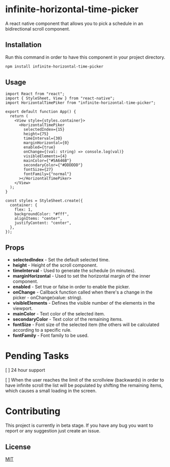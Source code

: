 # infinite-horizontal-time-picker

A react native component that allows you to pick a schedule in an bidirectional scroll component.

## Installation

Run this command in order to have this component in your project directory.

```bash
npm install infinite-horizontal-time-picker
```

## Usage
```
import React from "react";
import { StyleSheet, View } from "react-native";
import HorizontalTimePiker from "infinite-horizontal-time-picker";

export default function App() {
  return (
    <View style={styles.container}>
      <HorizontalTimePiker
        selectedIndex={15}
        height={75}
        timeInterval={30}
        marginHorizontal={0}
        enabled={true}
        onChange={(val: string) => console.log(val)}
        visibleElements={4}
        mainColor={"#5A646B"}
        secondaryColor={"#DDDDDD"}
        fontSize={27}
        fontFamily={"normal"}
      ></HorizontalTimePiker>
    </View>
  );
}

const styles = StyleSheet.create({
  container: {
    flex: 1,
    backgroundColor: "#fff",
    alignItems: "center",
    justifyContent: "center",
  },
});
```
## Props
* **selectedIndex** - Set the default selected time.
* **height** - Height of the scroll component.
* **timeInterval** - Used to generate the schedule (in minutes).
* **marginHorizontal** - Used to set the horizontal margin of the inner component.
* **enabled** - Set true or false in order to enable the picker.
* **onChange** - Callback function called when there's a change in the picker - onChange(value: string).
* **visibleElements** - Defines the visible number of the elements in the viewport.
* **mainColor** - Text color of the selected item.
* **secondaryColor** - Text color of the remaining items.
* **fontSize** - Font size of the selected item (the others will be calculated according to a specific rule.
* **fontFamily** - Font family to be used.

# Pending Tasks
[ ] 24 hour support

[ ] When the user reaches the limit of the scrollview (backwards) in order to have infinite scroll the list will be populated by shifting the remaining items, which causes a small loading in the screen.

# Contributing
This project is currently in beta stage. If you have any bug you want to report or any suggestion just create an issue.

## License
[MIT](https://choosealicense.com/licenses/mit/)